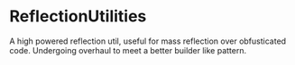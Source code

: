 # ReflectionUtilities

A high powered reflection util, useful for mass reflection over obfusticated code.
Undergoing overhaul to meet a better builder like pattern.
